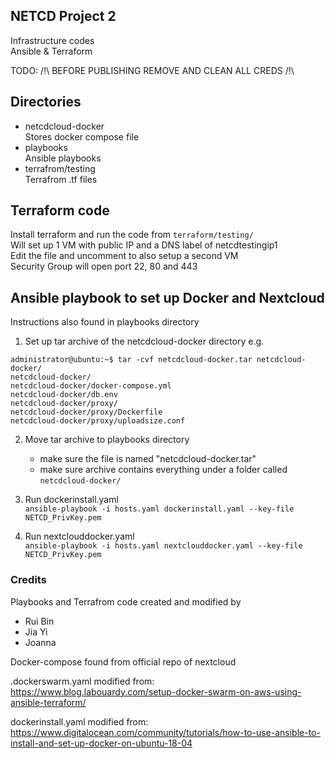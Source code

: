 NETCD Project 2
----
Infrastructure codes   
Ansible & Terraform  
 
TODO: /!\ BEFORE PUBLISHING REMOVE AND CLEAN ALL CREDS /!\

## Directories  
- netcdcloud-docker  
  Stores docker compose file   
- playbooks  
  Ansible playbooks  
- terrafrom/testing   
  Terrafrom .tf files  

## Terraform code
Install terraform and run the code from ```terraform/testing/```  
Will set up 1 VM with public IP and a DNS label of netcdtestingip1  
Edit the file and uncomment to also setup a second VM  
Security Group will open port 22, 80 and 443    

## Ansible playbook to set up Docker and Nextcloud
Instructions also found in playbooks directory  

1. Set up tar archive of the netcdcloud-docker directory 
  e.g.  
  ```
  administrator@ubuntu:~$ tar -cvf netcdcloud-docker.tar netcdcloud-docker/
  netcdcloud-docker/
  netcdcloud-docker/docker-compose.yml
  netcdcloud-docker/db.env
  netcdcloud-docker/proxy/
  netcdcloud-docker/proxy/Dockerfile
  netcdcloud-docker/proxy/uploadsize.conf
  ``` 
  
2. Move tar archive to playbooks directory  
    * make sure the file is named "netcdcloud-docker.tar"  
    * make sure archive contains everything under a folder called ```netcdcloud-docker/ ```
3. Run dockerinstall.yaml  
```ansible-playbook -i hosts.yaml dockerinstall.yaml --key-file NETCD_PrivKey.pem ```  
    
4. Run nextclouddocker.yaml  
```ansible-playbook -i hosts.yaml nextclouddocker.yaml --key-file NETCD_PrivKey.pem ```  
  
### Credits

Playbooks and Terrafrom code created and modified by  
 - Rui Bin   
 - Jia Yi  
 - Joanna  
  
Docker-compose found from official repo of nextcloud 

.dockerswarm.yaml modified from:  
https://www.blog.labouardy.com/setup-docker-swarm-on-aws-using-ansible-terraform/  
  
dockerinstall.yaml modified from:  
https://www.digitalocean.com/community/tutorials/how-to-use-ansible-to-install-and-set-up-docker-on-ubuntu-18-04 

